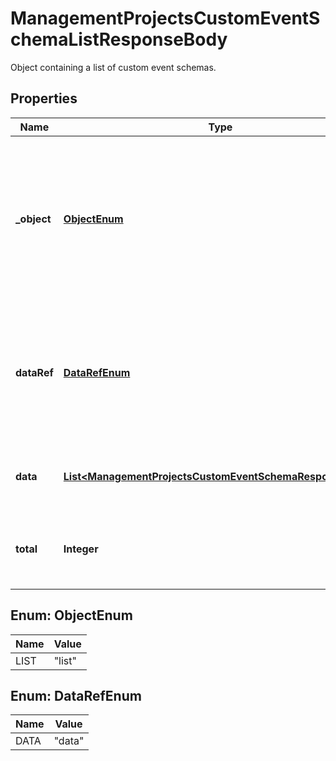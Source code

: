 

# ManagementProjectsCustomEventSchemaListResponseBody

Object containing a list of custom event schemas.

## Properties

| Name | Type | Description | Notes |
|------------ | ------------- | ------------- | -------------|
|**_object** | [**ObjectEnum**](#ObjectEnum) | The type of the object represented by JSON. This object stores information about the custom event schemas in a dictionary. |  |
|**dataRef** | [**DataRefEnum**](#DataRefEnum) | Identifies the name of the attribute that contains the array of custom event schema objects. |  |
|**data** | [**List&lt;ManagementProjectsCustomEventSchemaResponseBody&gt;**](ManagementProjectsCustomEventSchemaResponseBody.md) | Array of custom event schema objects. |  |
|**total** | **Integer** | The total number of custom event schema objects. |  |



## Enum: ObjectEnum

| Name | Value |
|---- | -----|
| LIST | &quot;list&quot; |



## Enum: DataRefEnum

| Name | Value |
|---- | -----|
| DATA | &quot;data&quot; |




